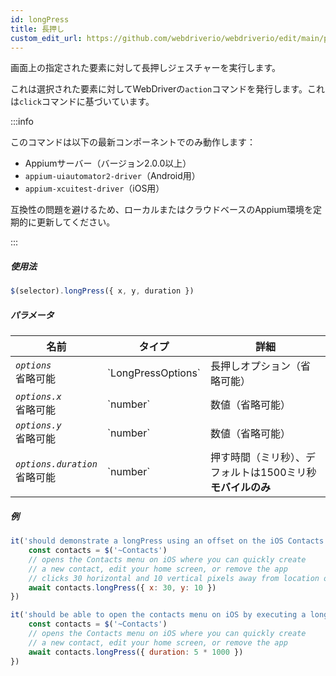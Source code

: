 ```yaml
---
id: longPress
title: 長押し
custom_edit_url: https://github.com/webdriverio/webdriverio/edit/main/packages/webdriverio/src/commands/mobile/longPress.ts
---
```


画面上の指定された要素に対して長押しジェスチャーを実行します。

これは選択された要素に対してWebDriverの`action`コマンドを発行します。これは`click`コマンドに基づいています。

:::info

このコマンドは以下の最新コンポーネントでのみ動作します：
 - Appiumサーバー（バージョン2.0.0以上）
 - `appium-uiautomator2-driver`（Android用）
 - `appium-xcuitest-driver`（iOS用）

互換性の問題を避けるため、ローカルまたはクラウドベースのAppium環境を定期的に更新してください。

:::

##### 使用法

```js
$(selector).longPress({ x, y, duration })
```

##### パラメータ

<table>
  <thead>
    <tr>
      <th>名前</th><th>タイプ</th><th>詳細</th>
    </tr>
  </thead>
  <tbody>
    <tr>
      <td><code><var>options</var></code><br /><span className="label labelWarning">省略可能</span></td>
      <td>`LongPressOptions`</td>
      <td>長押しオプション（省略可能）</td>
    </tr>
    <tr>
      <td><code><var>options.x</var></code><br /><span className="label labelWarning">省略可能</span></td>
      <td>`number`</td>
      <td>数値（省略可能）</td>
    </tr>
    <tr>
      <td><code><var>options.y</var></code><br /><span className="label labelWarning">省略可能</span></td>
      <td>`number`</td>
      <td>数値（省略可能）</td>
    </tr>
    <tr>
      <td><code><var>options.duration</var></code><br /><span className="label labelWarning">省略可能</span></td>
      <td>`number`</td>
      <td>押す時間（ミリ秒）、デフォルトは1500ミリ秒 <br /><strong>モバイルのみ</strong></td>
    </tr>
  </tbody>
</table>

##### 例

```js title="longpress.offset.js"
it('should demonstrate a longPress using an offset on the iOS Contacts icon', async () => {
    const contacts = $('~Contacts')
    // opens the Contacts menu on iOS where you can quickly create
    // a new contact, edit your home screen, or remove the app
    // clicks 30 horizontal and 10 vertical pixels away from location of the icon (from center point of element)
    await contacts.longPress({ x: 30, y: 10 })
})

```

```js title="longpress.example.js"
it('should be able to open the contacts menu on iOS by executing a longPress of 5 seconds', async () => {
    const contacts = $('~Contacts')
    // opens the Contacts menu on iOS where you can quickly create
    // a new contact, edit your home screen, or remove the app
    await contacts.longPress({ duration: 5 * 1000 })
})
```